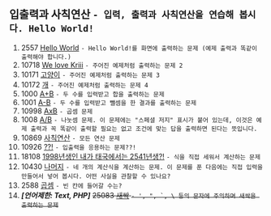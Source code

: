 입출력과 사칙연산 ```- 입력, 출력과 사칙연산을 연습해 봅시다. Hello World!```
---
1. 2557 [Hello World](https://www.acmicpc.net/problem/2557)
    ```- Hello World!를 화면에 출력하는 문제 (예제 출력과 똑같이 출력해야 합니다.)```
2. 10718 [We love Kriii](https://www.acmicpc.net/problem/10718)
    ```- 주어진 예제처럼 출력하는 문제 2```
3. 10171 [고양이](https://www.acmicpc.net/problem/10171)
    ```- 주어진 예제처럼 출력하는 문제 3```
4. 10172 [개](https://www.acmicpc.net/problem/10172)
    ```- 주어진 예제처럼 출력하는 문제 4```
5. 1000 [A+B](https://www.acmicpc.net/problem/1000)
    ```- 두 수를 입력받고 합을 출력하는 문제```
6. 1001 [A-B](https://www.acmicpc.net/problem/1001)
    ```- 두 수를 입력받고 뺄셈을 한 결과를 출력하는 문제```
7. 10998 [AxB](https://www.acmicpc.net/problem/10998)
    ```- 곱셈 문제```
8. 1008 [A/B](https://www.acmicpc.net/problem/1008)
    ```- 나눗셈 문제. 이 문제에는 "스페셜 저지" 표시가 붙어 있는데, 이것은 예제 출력과 꼭 똑같이 출력할 필요는 없고 조건에 맞는 답을 출력하면 된다는 뜻입니다.```
9. 10869 [사칙연산](https://www.acmicpc.net/problem/10869)
    ```- 모든 연산 문제```
10. 10926 [??!](https://www.acmicpc.net/problem/10926)
    ```- 입출력을 응용하는 문제??!```
11. 18108 [1998년생인 내가 태국에서는 2541년생?!](https://www.acmicpc.net/problem/18108)
    ```- 식을 직접 세워서 계산하는 문제```
12. 10430 [나머지](https://www.acmicpc.net/problem/10430)
    ```- 네 개의 계산식을 계산하는 문제. 이 문제를 푼 다음에는 직접 입력을 만들어서 넣어 봅시다. 어떤 사실을 관찰할 수 있나요?```
13. 2588 [곱셈](https://www.acmicpc.net/problem/2588)
    ```- 빈 칸에 들어갈 수는?```
14. ***[언어제한: Text, PHP]*** ~~25083 [새싹](https://www.acmicpc.net/problem/25083)
    ```- ', ", `, \ 등의 문자에 주의하며 새싹을 출력하는 문제```~~ 